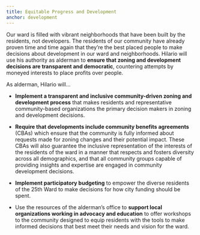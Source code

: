 ```yaml
---
title: Equitable Progress and Development
anchor: development
---
```

Our ward is filled with vibrant neighborhoods that have been built by the residents, not developers. The residents of our community have already proven time and time again that they’re the best placed people to make decisions about development in our ward and neighborhoods. Hilario will use his authority as alderman to **ensure that zoning and development decisions are transparent and democratic**, countering attempts by moneyed interests to place profits over people.

As alderman, Hilario will…

* **Implement a transparent and inclusive community-driven zoning and development process** that makes residents and representative community-based organizations the primary decision makers in zoning and development decisions.

* **Require that developments include community benefits agreements** (CBAs) which ensure that the community is fully informed about requests made for zoning changes and their potential impact. These CBAs will also guarantee the inclusive representation of the interests of the residents of the ward in a manner that respects and fosters diversity across all demographics, and that all community groups capable of providing insights and expertise are engaged in community development decisions.

* **Implement participatory budgeting** to empower the diverse residents of the 25th Ward to make decisions for how city funding should be spent.

* Use the resources of the alderman’s office to **support local organizations working in advocacy and education** to offer workshops to the community designed to equip residents with the tools to make informed decisions that best meet their needs and vision for the ward.
